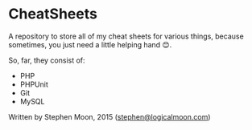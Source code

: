# CheatSheets
A repository to store all of my cheat sheets for various things, because
sometimes, you just need a little helping hand :blush:.

So, far, they consist of:

* PHP
* PHPUnit
* Git
* MySQL

Written by Stephen Moon, 2015 (stephen@logicalmoon.com)

